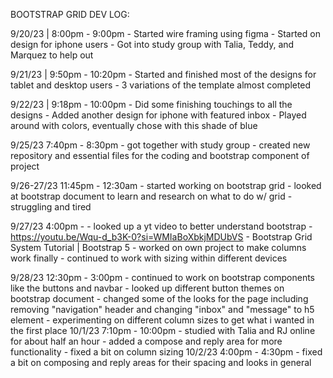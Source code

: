 BOOTSTRAP GRID DEV LOG:

9/20/23 | 8:00pm - 9:00pm
    - Started wire framing using figma
    - Started on design for iphone users
    - Got into study group with Talia, Teddy, and Marquez to help out

9/21/23 | 9:50pm - 10:20pm
    - Started and finished most of the designs for tablet and desktop users
    - 3 variations of the template almost completed

9/22/23 | 9:18pm - 10:00pm
    - Did some finishing touchings to all the designs
    - Added another design for iphone with featured inbox
    - Played around with colors, eventually chose with this shade of blue

9/25/23 7:40pm - 8:30pm
    - got together with study group
    - created new repository and essential files for the coding and bootstrap component of project

9/26-27/23 11:45pm - 12:30am
    - started working on bootstrap grid
    - looked at bootstrap document to learn and research on what to do w/ grid
    - struggling and tired
    
9/27/23 4:00pm - 
    - looked up a yt video to better understand bootstrap
        - https://youtu.be/Wqu-d_b3K-0?si=WMIaBoXbkjMDUbVS
        - Bootstrap Grid System Tutorial | Bootstrap 5
    - worked on own project to make columns work finally
    - continued to work with sizing within different devices

9/28/23 12:30pm - 3:00pm
    - continued to work on bootstrap components like the buttons and navbar
    - looked up different button themes on bootstrap document
    - changed some of the looks for the page including removing "navigation" header and changing "inbox" and "message" to h5 element
    - experimenting on different column sizes to get what i wanted in the first place
10/1/23 7:10pm - 10:00pm
    - studied with Talia and RJ online for about half an hour
    - added a compose and reply area for more functionality
    - fixed a bit on column sizing
10/2/23 4:00pm - 4:30pm
    - fixed a bit on composing and reply areas for their spacing and looks in general

